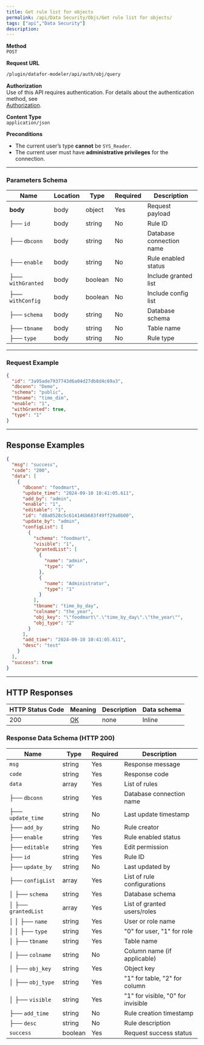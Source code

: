 ```yaml
---
title: Get rule list for objects
permalink: /api/Data Security/Objs/Get rule list for objects/
tags: ["api","Data Security"]
description: 
---
```


**Method**  
`POST`

**Request URL**
```html
/plugin/datafor-modeler/api/auth/obj/query
```

**Authorization**  
Use of this API requires authentication. For details about the authentication method, see  
[Authorization](/api/index/#_5-authentication-security).

**Content Type**  
`application/json`

**Preconditions**
- The current user’s type **cannot** be `SYS_Reader`.
- The current user must have **administrative privileges** for the connection.

---

### **Parameters Schema**

| Name            | Location | Type     | Required | Description |
|----------------|----------|----------|----------|-------------|
| **body**       | body     | object   | Yes      | Request payload |
| ├── `id`       | body     | string   | No       | Rule ID |
| ├── `dbconn`   | body     | string   | No       | Database connection name |
| ├── `enable`   | body     | string   | No       | Rule enabled status |
| ├── `withGranted` | body  | boolean  | No       | Include granted list |
| ├── `withConfig` | body   | boolean  | No       | Include config list |
| ├── `schema`   | body     | string   | No       | Database schema |
| ├── `tbname`   | body     | string   | No       | Table name |
| ├── `type`     | body     | string   | No       | Rule type |

---

### **Request Example**

```json
{
  "id": "3a95ade7937743d6a04d27db8d4c69a3",
  "dbconn": "Demo",
  "schema": "public",
  "tbname": "time_dim",
  "enable": "1",
  "withGranted": true,
  "type": "1"
}
```

---

## **Response Examples**

```json
{
  "msg": "success",
  "code": "200",
  "data": [
    {
      "dbconn": "foodmart",
      "update_time": "2024-09-10 10:41:05.611",
      "add_by": "admin",
      "enable": "1",
      "editable": "1",
      "id": "d8a0528c5c614146b683f49ff29a0b00",
      "update_by": "admin",
      "configList": [
        {
          "schema": "foodmart",
          "visible": "1",
          "grantedList": [
            {
              "name": "admin",
              "type": "0"
            },
            {
              "name": "Administrator",
              "type": "1"
            }
          ],
          "tbname": "time_by_day",
          "colname": "the_year",
          "obj_key": "\"foodmart\".\"time_by_day\".\"the_year\"",
          "obj_type": "2"
        }
      ],
      "add_time": "2024-09-10 10:41:05.611",
      "desc": "test"
    }
  ],
  "success": true
}
```

---

## **HTTP Responses**

| HTTP Status Code | Meaning                                                                 | Description | Data schema |
|------------------|-------------------------------------------------------------------------|------------|------------|
| 200              | [OK](https://tools.ietf.org/html/rfc7231#section-6.3.1)                | none       | Inline     |

### **Response Data Schema (HTTP 200)**

| Name         | Type     | Required | Description |
|-------------|---------|----------|-------------|
| `msg`       | string  | Yes      | Response message |
| `code`      | string  | Yes      | Response code |
| `data`      | array   | Yes      | List of rules |
| ├── `dbconn`  | string  | Yes      | Database connection name |
| ├── `update_time` | string | No  | Last update timestamp |
| ├── `add_by` | string | No      | Rule creator |
| ├── `enable` | string | Yes     | Rule enabled status |
| ├── `editable` | string | Yes   | Edit permission |
| ├── `id` | string | Yes         | Rule ID |
| ├── `update_by` | string | No   | Last updated by |
| ├── `configList` | array  | Yes  | List of rule configurations |
| │ ├── `schema` | string | Yes   | Database schema |
| │ ├── `grantedList` | array | Yes | List of granted users/roles |
| │ │ ├── `name` | string | Yes  | User or role name |
| │ │ ├── `type` | string | Yes  | "0" for user, "1" for role |
| │ ├── `tbname` | string | Yes  | Table name |
| │ ├── `colname` | string | No  | Column name (if applicable) |
| │ ├── `obj_key` | string | Yes  | Object key |
| │ ├── `obj_type` | string | Yes  | "1" for table, "2" for column |
| │ ├── `visible` | string | Yes  | "1" for visible, "0" for invisible |
| ├── `add_time` | string | No    | Rule creation timestamp |
| ├── `desc` | string | No        | Rule description |
| `success`   | boolean | Yes      | Request success status |